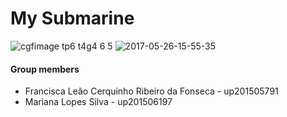 # My Submarine

![cgfimage tp6 t4g4 6 5](https://user-images.githubusercontent.com/22835568/30928764-62fa607e-a3b4-11e7-809b-8b0940abaefb.png)
![2017-05-26-15-55-35](https://user-images.githubusercontent.com/22835568/30983622-e490c6fe-a482-11e7-98fe-f63dea439b60.gif)

#### Group members

- Francisca Leão Cerquinho Ribeiro da Fonseca - up201505791
- Mariana Lopes Silva - up201506197

